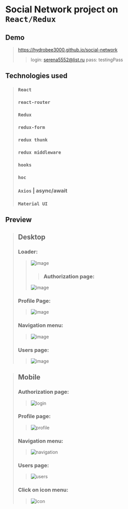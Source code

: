 # Social Network project on `React/Redux`


## Demo
>https://hydrobee3000.github.io/social-network
>>login: serena5552@list.ru
>>pass: testingPass


## Technologies used

>### `React`
>### `react-router`
>### `Redux`
>### `redux-form`
>### `redux thunk`
>### `redux middleware`
>### `hooks`
>### `hoс`
>### `Axios` | async/await
>### `Material UI`


## Preview
>## Desktop
>### Loader:
>>![image](https://user-images.githubusercontent.com/68890796/138445679-e1e390a2-3581-4b2d-83a3-4ccdd721785a.png)
>>>### Authorization page:
>>![image](https://user-images.githubusercontent.com/68890796/141984638-3673a947-5008-4279-b92e-5563423794e9.png)
>### Profile Page:
>>![image](https://user-images.githubusercontent.com/68890796/141984419-1781a7ad-51d3-4359-84a1-91f4d431c7cb.jpg)
>### Navigation menu: 
>>![image](https://user-images.githubusercontent.com/68890796/141984507-b2588daa-05ae-466a-a7e9-ddf00f01f7a1.png)
>### Users page:
>>![image](https://user-images.githubusercontent.com/68890796/138446261-481d5453-a1ef-4ce4-8198-7bee22942f16.png)

>## Mobile
>### Authorization page:
>>![login](https://user-images.githubusercontent.com/68890796/138444397-ecfd6c4c-bac3-4824-8222-e6ad8924a77e.jpg)
>### Profile page: 
>>![profile](https://user-images.githubusercontent.com/68890796/138444388-cbd26708-9d9e-4b0e-b644-19d8afcb9d9b.jpg)
>### Navigation menu: 
>>![navigation](https://user-images.githubusercontent.com/68890796/138444395-38db2b28-3751-4689-8ca5-df733aa66f84.jpg)
>### Users page: 
>>![users](https://user-images.githubusercontent.com/68890796/138444391-2b45a015-10a7-442f-b193-0af47692a3b4.jpg)
>### Click on icon menu: 
>>![icon](https://user-images.githubusercontent.com/68890796/138444392-c3f83d24-7e6d-4cd9-93d6-b11064708204.jpg)
